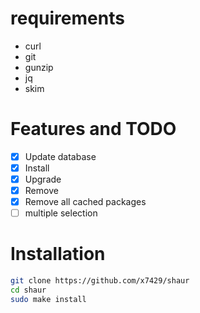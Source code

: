 # requirements
- curl
- git
- gunzip
- jq
- skim

# Features and TODO
- [X] Update database
- [x] Install 
- [X] Upgrade 
- [X] Remove
- [X] Remove all cached packages
- [ ] multiple selection

# Installation

```sh
git clone https://github.com/x7429/shaur
cd shaur
sudo make install
```
